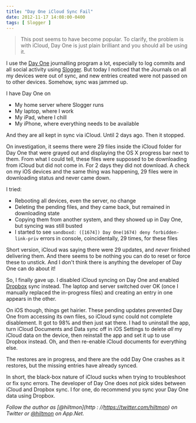 ```yaml
---
title: "Day One iCloud Sync Fail"
date: 2012-11-17 14:08:00-0400
tags: [ Slogger ]
---
```


> This post seems to have become popular. To clarify, the problem is with iCloud, Day One is just plain brilliant and you should all be using it.

I use the [Day One](http://dayoneapp.com) journalling program a lot, especially to log commits and all social activity using [Slogger](http://ttscoff.github.com/Slogger/). But today I noticed that the Journals on all my devices were out of sync, and new entries created were not passed on to other devices. Somehow, sync was jammed up.

I have Day One on

* My home server where Slogger runs
* My laptop, where I work
* My iPad, where I chill
* My iPhone, where everything needs to be available

And they are all kept in sync via iCloud. Until 2 days ago. Then  it stopped.

On investigation, it seems there were 29 files inside the iCloud  folder for Day One that were grayed out and displaying the OS X progress bar next to them. From what I could tell, these files were supposed to be downloading from iCloud but did not come in.  For 2 days they did not download. A check on my iOS devices and the same thing was happening, 29 files were in downloading status and never came down.

I tried:

* Rebooting all devices, even the server, no change
* Deleting the pending files, and they came back, but remained in downloading state
* Copying them from another system, and they showed up in Day One, but syncing was still busted
* I started to see `sandboxd: ([1674]) Day One(1674) deny forbidden-link-priv` errors in console, coincidentally, 29 times, for these files

Short version, iCloud was saying there were 29 updates, and *never* finished delivering them. And there seems to be nothing you can do to reset or force these to unstick. And I don't think there is anything the developer of Day One can do about it!

So, I finally gave up. I disabled iCloud syncing on Day One and enabled [Dropbox](http://www.dropbox.com) sync instead. The laptop and server switched over OK (once I manually replaced the in-progress files) and creating an entry in one appears in the other.

On iOS though, things get hairier. These pending updates prevented Day One from accessing its own files, so iCloud sync could not complete disablement. It got to 98% and then just sat there. I had to uninstall the app, turn iCloud Documents and Data sync off in iOS Settings to delete *all* my iCloud data on the device, then reinstall the app and set it up to use Dropbox instead. Oh, and then re-enable iCloud documents for everything else.

The restores are in progress, and there are the odd Day One crashes as it restores, but the missing entries have already synced.

In short, the black-box nature of iCloud sucks when trying to troubleshoot or fix sync errors. The developer of Day One does not pick sides between iCloud and Dropbox sync. I for one, do recommend you sync your Day One data using Dropbox.

*Follow the author as [@hiltmon](http : //https://twitter.com/hiltmon) on Twitter or [@hiltmon](http://alpha.app.net/hiltmon) on App.Net.*

